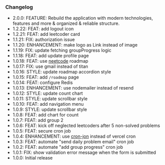 ### Changelog

- 2.0.0: FEATURE: Rebuild the application with modern technologies, features and more & organized & reliable structure.
- 1.2.22: FEAT: add logout icon
- 1.2.21: FEAT: add leetcoder card
- 1.1.21: FIX: authorization issue
- 1.1.20: ENHANCEMENT: make logo as Link instead of image
- 1.1.19: FIX: update fetching groupProgress logic
- 1.1.18: FEAT: add update profile page
- 1.0.18: FEAT: use [neetcode](https://neetcode.io/practice) roadmap
- 1.0.17: FIX: use gmail instead of titan
- 1.0.16: STYLE: update roadmap accordion style
- 1.0.15: FEAT: add `/roadmap` page
- 1.0.14: FEAT: configure Redis
- 1.0.13: ENHANCEMENT: use nodemailer instead of resend
- 1.0.12: STYLE: update count chart
- 1.0.11: STYLE: update scrollbar style
- 1.0.10: FEAT: add navigation menu
- 1.0.9: STYLE: update scrollbar style
- 1.0.8: FEAT: add chart for count
- 1.0.7: FEAT: add group 2
- 1.0.6: FEAT: kick off neglected leetcoders after 5 non-solved problems
- 1.0.5: FEAT: secure cron job
- 1.0.4: ENHANCEMENT: use [cron-jon](https://console.cron-job.org/jobs) instead of vercel cron
- 1.0.3: FEAT: automate "send daily problem email" cron job
- 1.0.2: FEAT: automate "add group progress" cron job
- 1.0.1: FIX: show validation error message when the form is submitted
- 1.0.0: Initial release
